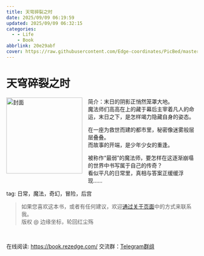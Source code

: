 ```yaml
---
title: 天穹碎裂之时
date: 2025/09/09 06:19:59
updated: 2025/09/09 06:32:15
categories:
  - - Life
    - Book
abbrlink: 20e29abf
cover: https://raw.githubusercontent.com/Edge-coordinates/PicBed/master/imgs_for_blogs20250909062139.png
---
```


# 天穹碎裂之时

<img src="https://raw.githubusercontent.com/Edge-coordinates/PicBed/master/imgs_for_blogs20250909062139.png" alt="封面" align="left" style="margin: 0 15px 15px 0; width:200px;">

简介：末日的阴影正悄然笼罩大地。  
魔法师们高高在上的藏于幕后主宰着凡人的命运，末日之下，是怎样竭力隐藏自身的姿态。  

在一座为救世而建的都市里，秘密像迷雾般层层叠叠。  
而故事的开端，是少年少女的重逢。  

被称作“最弱”的魔法师，要怎样在这逐渐崩塌的世界中书写属于自己的传奇？  
看似平凡的日常里，真相与答案正缓缓浮现…… 

tag:  日常，魔法，奇幻，冒险，后宫

> 如果您喜欢这本书，或者有任何建议，欢迎[通过关于页面](https://book.rezedge.com/about)中的方式来联系我。  
> 版权 @ 边缘坐标，轮回红尘殇

<br>

在线阅读: https://book.rezedge.com/
交流群：[Telegram群组](https://t.me/+9aL-oKAeh5tkYTM1)